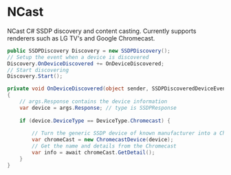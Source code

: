 NCast
=====

NCast C# SSDP discovery and content casting. Currently supports renderers such as LG TV's and Google Chromecast.

```c#
public SSDPDiscovery Discovery = new SSDPDiscovery();
// Setup the event when a device is discovered
Discovery.OnDeviceDiscovered += OnDeviceDiscovered;
// Start discovering
Discovery.Start();
```
```c#
private void OnDeviceDiscovered(object sender, SSDPDiscoveredDeviceEventArgs args)
{
    // args.Response contains the device information
    var device = args.Response; // type is SSDPResponse
    
    if (device.DeviceType == DeviceType.Chromecast) {
        
        // Turn the generic SSDP device of known manufacturer into a Chromecast specific device
        var chromeCast = new ChromecastDevice(device);
        // Get the name and details from the Chromecast
        var info = await chromeCast.GetDetail();
    }
}
```
